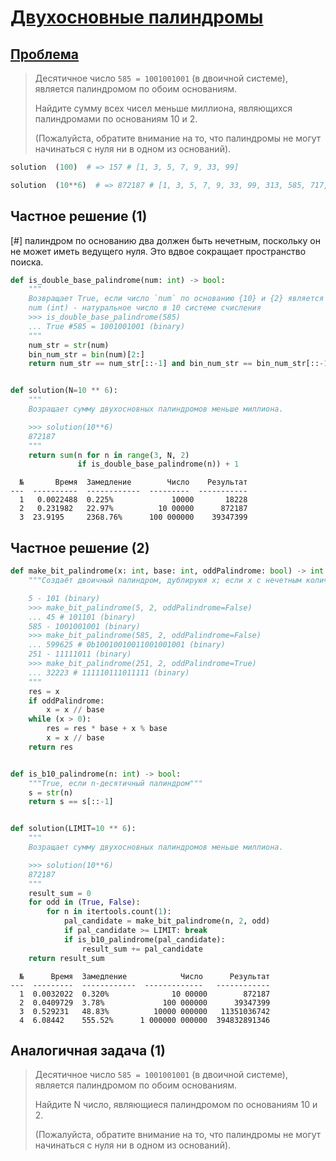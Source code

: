 # [Двухосновные палиндромы](TODO)

## [Проблема](https://euler.jakumo.org/problems/view/35.html)

>Десятичное число `585 = 1001001001` (в двоичной системе), является палиндромом по обоим основаниям.
>
>Найдите сумму всех чисел меньше миллиона, являющихся палиндромами по основаниям 10 и 2.
>
>(Пожалуйста, обратите внимание на то, что палиндромы не могут начинаться с нуля ни в одном из оснований).

``` python
solution  (100)  # => 157 # [1, 3, 5, 7, 9, 33, 99]

solution  (10**6)  # => 872187 # [1, 3, 5, 7, 9, 33, 99, 313, 585, 717, 7447, 9009, 15351, 32223, 39993, 53235, 53835, 73737, 585585]
```


## Частное решение (1)


[#] палиндром по основанию два должен быть нечетным, поскольку он не может иметь ведущего нуля. 
Это вдвое сокращает пространство поиска.

```python
def is_double_base_palindrome(num: int) -> bool:
    """
    Возвращает True, если число `num` по основанию {10} и {2} является полиндромом.
    num (int) - натуральное число в 10 системе счисления
    >>> is_double_base_palindrome(585)
    ... True #585 = 1001001001 (binary)
    """
    num_str = str(num)
    bin_num_str = bin(num)[2:]
    return num_str == num_str[::-1] and bin_num_str == bin_num_str[::-1]


def solution(N=10 ** 6):
    """
    Возращает сумму двухосновных палиндромов меньше миллиона.

    >>> solution(10**6)
    872187
    """
    return sum(n for n in range(3, N, 2)
               if is_double_base_palindrome(n)) + 1
```
```
  №       Время  Замедление        Число    Результат
---  ----------  ------------  ---------  -----------
  1   0.0022488  0.225%             10000       18228
  2   0.231982   22.97%          10 00000      872187
  3  23.9195     2368.76%      100 000000    39347399
 ```

## Частное решение (2)
```python
def make_bit_palindrome(x: int, base: int, oddPalindrome: bool) -> int:
    """Создаёт двоичный палиндром, дублируюя x; если x c нечетным количеством знаков, то `средний бит` пропускается

    5 - 101 (binary)
    >>> make_bit_palindrome(5, 2, oddPalindrome=False)
    ... 45 # 101101 (binary)
    585 - 1001001001 (binary)
    >>> make_bit_palindrome(585, 2, oddPalindrome=False)
    ... 599625 # 0b10010010011001001001 (binary)
    251 - 11111011 (binary)
    >>> make_bit_palindrome(251, 2, oddPalindrome=True)
    ... 32223 # 111110111011111 (binary)
    """
    res = x
    if oddPalindrome:
        x = x // base
    while (x > 0):
        res = res * base + x % base
        x = x // base
    return res


def is_b10_palindrome(n: int) -> bool:
    """True, если n-десятичный палиндром"""
    s = str(n)
    return s == s[::-1]


def solution(LIMIT=10 ** 6):
    """
    Возращает сумму двухосновных палиндромов меньше миллиона.

    >>> solution(10**6)
    872187
    """
    result_sum = 0
    for odd in (True, False):
        for n in itertools.count(1):
            pal_candidate = make_bit_palindrome(n, 2, odd)
            if pal_candidate >= LIMIT: break
            if is_b10_palindrome(pal_candidate):
                result_sum += pal_candidate
    return result_sum
```
```text
  №      Время  Замедление            Число      Результат
---  ---------  ------------  -------------   ------------
  1  0.0032022  0.320%              10 00000        872187
  2  0.0409729  3.78%             100 000000      39347399
  3  0.529231   48.83%          10000 000000   11351036742
  4  6.08442    555.52%      1 000000 000000  394832891346
```

## Аналогичная задача (1)

>Десятичное число `585 = 1001001001` (в двоичной системе), является палиндромом по обоим основаниям.
>
>Найдите N число, являющиеся палиндромом по основаниям 10 и 2.
>
>(Пожалуйста, обратите внимание на то, что палиндромы не могут начинаться с нуля ни в одном из оснований).
